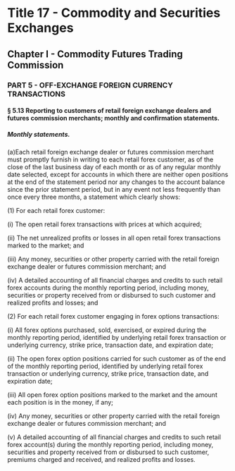 
# Title 17 - Commodity and Securities Exchanges
## Chapter I - Commodity Futures Trading Commission
### PART 5 - OFF-EXCHANGE FOREIGN CURRENCY TRANSACTIONS
#### § 5.13 Reporting to customers of retail foreign exchange dealers and futures commission merchants; monthly and confirmation statements.
##### Monthly statements.

(a)Each retail foreign exchange dealer or futures commission merchant must promptly furnish in writing to each retail forex customer, as of the close of the last business day of each month or as of any regular monthly date selected, except for accounts in which there are neither open positions at the end of the statement period nor any changes to the account balance since the prior statement period, but in any event not less frequently than once every three months, a statement which clearly shows:

(1) For each retail forex customer:

(i) The open retail forex transactions with prices at which acquired;

(ii) The net unrealized profits or losses in all open retail forex transactions marked to the market; and

(iii) Any money, securities or other property carried with the retail foreign exchange dealer or futures commission merchant; and

(iv) A detailed accounting of all financial charges and credits to such retail forex accounts during the monthly reporting period, including money, securities or property received from or disbursed to such customer and realized profits and losses; and

(2) For each retail forex customer engaging in forex options transactions:

(i) All forex options purchased, sold, exercised, or expired during the monthly reporting period, identified by underlying retail forex transaction or underlying currency, strike price, transaction date, and expiration date;

(ii) The open forex option positions carried for such customer as of the end of the monthly reporting period, identified by underlying retail forex transaction or underlying currency, strike price, transaction date, and expiration date;

(iii) All open forex option positions marked to the market and the amount each position is in the money, if any;

(iv) Any money, securities or other property carried with the retail foreign exchange dealer or futures commission merchant; and

(v) A detailed accounting of all financial charges and credits to such retail forex account(s) during the monthly reporting period, including money, securities and property received from or disbursed to such customer, premiums charged and received, and realized profits and losses.
